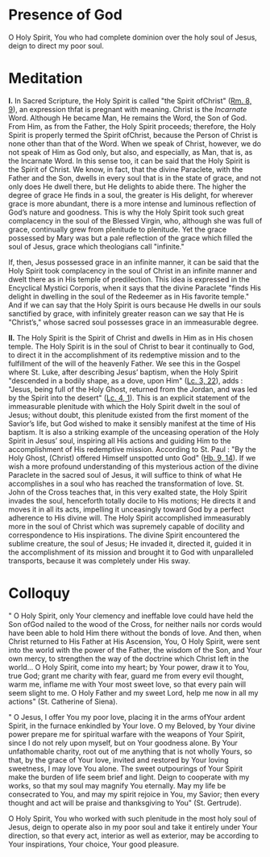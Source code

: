 # Presence of God

O Holy Spirit, You who had complete dominion over the holy soul of Jesus, deign to direct my poor soul.

# Meditation

**I.** In Sacred Scripture, the Holy Spirit is called "the Spirit ofChrist" ([Rm. 8, 9](https://vulgata.online/bible/Rm.8?ed=DR2&vfn=DR2.Rm.8.9:vs)), an expression thfat is pregnant with meaning. Christ is the *Incarnate* Word. Although He became Man, He remains the Word, the Son of God. From Him, as from the Father, the Holy Spirit proceeds; therefore, the Holy Spirit is properly termed the Spirit ofChrist, because the Person of Christ is none other than that of the Word. When we speak of Christ, however, we do not speak of Him as God only, but also, and especially, as Man, that is, as the Incarnate Word. In this sense too, it can be said that the Holy Spirit is the Spirit of Christ. We know, in fact, that the divine Paraclete, with the Father and the Son, dwells in every soul that is in the state of grace, and not only does He dwell there, but He delights to abide there. The higher the degree of grace He finds in a soul, the greater is His delight, for wherever grace is more abundant, there is a more intense and luminous reflection of God’s nature and goodness. This is why the Holy Spirit took such great complacency in the soul of the Blessed Virgin, who, although she was full of grace, continually grew from plenitude to plenitude. Yet the grace possessed by Mary was but a pale reflection of the grace which filled the soul of Jesus, grace which theologians call "infinite."

If, then, Jesus possessed grace in an infinite manner, it can be said that the Holy Spirit took complacency in the soul of Christ in an infinite manner and dwelt there as in His temple of predilection. This idea is expressed in the Encyclical Mystici Corporis, when it says that the divine Paraclete "finds His delight in dwelling in the soul of the Redeemer as in His favorite temple." And if we can say that the Holy Spirit is ours because He dwells in our souls sanctified by grace, with infinitely greater reason can we say that He is "Christ’s," whose sacred soul possesses grace in an immeasurable degree.

**II.** The Holy Spirit is the Spirit of Christ and dwells in Him as in His chosen temple. The Holy Spirit is in the soul of Christ to bear it continually to God, to direct it in the accomplishment of its redemptive mission and to the fulfillment of the will of the heavenly Father. We see this in the Gospel where St. Luke, after describing Jesus’ baptism, when the Holy Spirit "descended in a bodily shape, as a dove, upon Him" ([Lc. 3, 22](https://vulgata.online/bible/Lc.3?ed=DR2&vfn=DR2.Lc.3.22:vs)), adds : "Jesus, being full of the Holy Ghost, returned from the Jordan, and was led by the Spirit into the desert" ([Lc. 4, 1](https://vulgata.online/bible/Lc.4?ed=DR2&vfn=DR2.Lc.4.1:vs)). This is an explicit statement of the immeasurable plenitude with which the Holy Spirit dwelt in the soul of Jesus; without doubt, this plenitude existed from the first moment of the Savior’s life, but God wished to make it sensibly manifest at the time of His baptism. It is also a striking example of the unceasing operation of the Holy Spirit in Jesus’ soul, inspiring all His actions and guiding Him to the accomplishment of His redemptive mission. According to St. Paul : "By the Holy Ghost, (Christ) offered Himself unspotted unto God" ([Hb. 9, 14](https://vulgata.online/bible/BBB.9?ed=DR2&vfn=DR2.BBB.9.14:vs)). If we wish a more profound understanding of this mysterious action of the divine Paraclete in the sacred soul of Jesus, it will suffice to think of what He accomplishes in a soul who has reached the transformation of love. St. John of the Cross teaches that, in this very exalted state, the Holy Spirit invades the soul, henceforth totally docile to His motions; He directs it and moves it in all its acts, impelling it unceasingly toward God by a perfect adherence to His divine will. The Holy Spirit accomplished immeasurably more in the soul of Christ which was supremely capable of docility and correspondence to His inspirations. The divine Spirit encountered the sublime creature, the soul of Jesus; He invaded it, directed it, guided it in the accomplishment of its mission and brought it to God with unparalleled transports, because it was completely under His sway.

# Colloquy

" O Holy Spirit, only Your clemency and ineffable love could have held the Son ofGod nailed to the wood of the Cross, for neither nails nor cords would have been able to hold Him there without the bonds of love. And then, when Christ returned to His Father at His Ascension, You, O Holy Spirit, were sent into the world with the power of the Father, the wisdom of the Son, and Your own mercy, to strengthen the way of the doctrine which Christ left in the world... O Holy Spirit, come into my heart; by Your power, draw it to You, true God; grant me charity with fear, guard me from every evil thought, warm me, inflame me with Your most sweet love, so that every pain will seem slight to me. O Holy Father and my sweet Lord, help me now in all my actions" (St. Catherine of Siena).

" O Jesus, I offer You my poor love, placing it in the arms ofYour ardent Spirit, in the furnace enkindled by Your love. O my Beloved, by Your divine power prepare me for spiritual warfare with the weapons of Your Spirit, since I do not rely upon myself, but on Your goodness alone. By Your unfathomable charity, root out of me anything that is not wholly Yours, so that, by the grace of Your love, invited and restored by Your loving sweetness, I may love You alone. The sweet outpourings of Your Spirit make the burden of life seem brief and light. Deign to cooperate with my works, so that my soul may magnify You eternally. May my life be consecrated to You, and may my spirit rejoice in You, my Savior; then every thought and act will be praise and thanksgiving to You" (St. Gertrude).

O Holy Spirit, You who worked with such plenitude in the most holy soul of Jesus, deign to operate also in my poor soul and take it entirely under Your direction, so that every act, interior as well as exterior, may be according to Your inspirations, Your choice, Your good pleasure.
